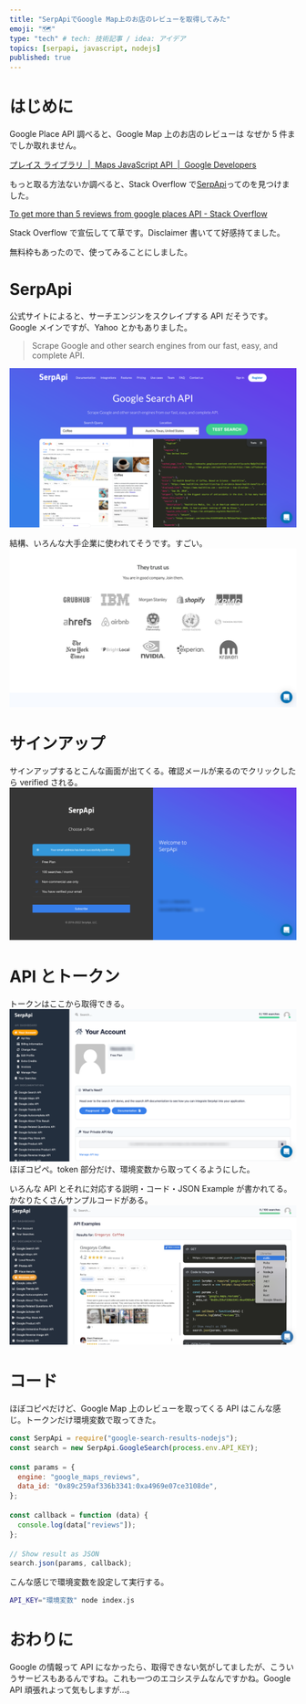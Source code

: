 ```yaml
---
title: "SerpApiでGoogle Map上のお店のレビューを取得してみた"
emoji: "🗺"
type: "tech" # tech: 技術記事 / idea: アイデア
topics: [serpapi, javascript, nodejs]
published: true
---
```


# はじめに

Google Place API 調べると、Google Map 上のお店のレビューは なぜか 5 件までしか取れません。

[プレイス ライブラリ  |  Maps JavaScript API  |  Google Developers](https://developers.google.com/maps/documentation/javascript/places)

もっと取る方法ないか調べると、Stack Overflow で[SerpApi](https://serpapi.com/)ってのを見つけました。

[To get more than 5 reviews from google places API - Stack Overflow](https://stackoverflow.com/questions/39223719/to-get-more-than-5-reviews-from-google-places-api)

Stack Overflow で宣伝してて草です。Disclaimer 書いてて好感持てました。

無料枠もあったので、使ってみることにしました。

# SerpApi

公式サイトによると、サーチエンジンをスクレイプする API だそうです。Google メインですが、Yahoo とかもありました。

> Scrape Google and other search engines from our fast, easy, and complete API.

![](/images/46e8d06eb42732/SerpApi-Google-Search-API.png)

結構、いろんな大手企業に使われてそうです。すごい。
![](/images/46e8d06eb42732/trustus.png)

# サインアップ

サインアップするとこんな画面が出てくる。確認メールが来るのでクリックしたら verified される。
![](/images/46e8d06eb42732/Welcome-SerpApi.png)

# API とトークン

トークンはここから取得できる。
![](/images/46e8d06eb42732/Dashboard-SerpApi.png)
ほぼコピペ。token 部分だけ、環境変数から取ってくるようにした。

いろんな API とそれに対応する説明・コード・JSON Example が書かれてる。
かなりたくさんサンプルコードがある。
![](/images/46e8d06eb42732/Google-Maps-Reviews-API-SerpApi.png)

# コード

ほぼコピペだけど、Google Map 上のレビューを取ってくる API はこんな感じ。トークンだけ環境変数で取ってきた。

```js
const SerpApi = require("google-search-results-nodejs");
const search = new SerpApi.GoogleSearch(process.env.API_KEY);

const params = {
  engine: "google_maps_reviews",
  data_id: "0x89c259af336b3341:0xa4969e07ce3108de",
};

const callback = function (data) {
  console.log(data["reviews"]);
};

// Show result as JSON
search.json(params, callback);
```

こんな感じで環境変数を設定して実行する。

```bash
API_KEY="環境変数" node index.js
```

# おわりに

Google の情報って API になかったら、取得できない気がしてましたが、こういうサービスもあるんですね。これも一つのエコシステムなんですかね。Google API 頑張れよって気もしますが…。
